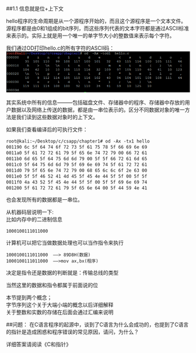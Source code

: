 ##1.1 信息就是位+上下文  

hello程序的生命周期是从一个源程序开始的，而且这个源程序是一个文本文件。源程序都是由0和1组成的bit序列，而这些序列代表的文本字符都是通过ASCII标准来表示的。实际上就是用一个唯一的单字节大小的整数值来表示每个字符。  

我们通过OD打印hello.c的所有字符的ASCII码：  
![](./image/1-1-1.png)

其实系统中所有的信息———包括磁盘文件、存储器中的程序、存储器中存放的用户数据以及网络上传送的数据，都是由一串位表示的。区分不同数据对象的唯一方法是我们读到这些数据对象时的上下文。  

如果我们查看编译后的可执行文件：  

	root@kali:~/Desktop/c/csapp/chapter1# od -Ax -tx1 hello
	001190 6c 5f 64 74 6f 72 73 5f 61 75 78 5f 66 69 6e 69
	0011a0 5f 61 72 72 61 79 5f 65 6e 74 72 79 00 66 72 61
	0011b0 6d 65 5f 64 75 6d 6d 79 00 5f 5f 66 72 61 6d 65
	0011c0 5f 64 75 6d 6d 79 5f 69 6e 69 74 5f 61 72 72 61
	0011d0 79 5f 65 6e 74 72 79 00 68 65 6c 6c 6f 2e 63 00
	0011e0 5f 5f 46 52 41 4d 45 5f 45 4e 44 5f 5f 00 5f 5f
	0011f0 4a 43 52 5f 45 4e 44 5f 5f 00 5f 5f 69 6e 69 74
	001200 5f 61 72 72 61 79 5f 65 6e 64 00 5f 44 59 4e 41

也会发现所有的数据都是一串位。

从机器码层说明一下:  
比如内存中的二进制信息  

	1000100111011000   

计算机可以把它当做数据处理也可以当作指令来执行  

	1000100111011000  ——> 89D8H(数据)      
	1000100111011000  ——>mov ax,bx(程序)

决定是指令还是数据的判断就是：传输总线的类型  

当然这里的数据和指令都属于前面说的位   

本节提到两个概念；  
字节序列这个关于大端小端的概念以后详细解释  
关于整数和实数的存储在后面会通过汇编来说明      

##问题：
在C语言程序的起源中，谈到了C语言为什么会成功的，也提到了C语言的指针是造成困惑和程序错误的常见原因，请问，为什么？  

详细答案请阅读《C和指针》